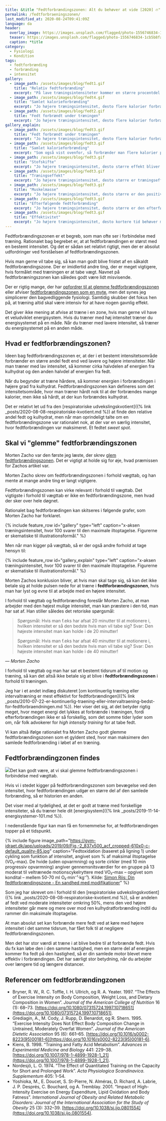```yaml
---
title: &title "Fedtforbrændingszonen: Alt du behøver at vide [2020] 🔥"
permalink: /fedtforbraeningszonen/
last_modified_at: 2020-08-24T09:41:09Z
language: da
header:
  overlay_image: https://images.unsplash.com/flagged/photo-1556746834-1cb5b8fabd54?ixlib=rb-1.2.1&ixid=eyJhcHBfaWQiOjEyMDd9&auto=format&fit=crop&w=1952&q=80
  teaser: https://images.unsplash.com/flagged/photo-1556746834-1cb5b8fabd54?ixlib=rb-1.2.1&ixid=eyJhcHBfaWQiOjEyMDd9&auto=format&fit=crop&w=400&q=80
  caption: *title
category:
  - Fysiologi
  - Kondition
tags:
  - fedtforbrænding
  - forbrænding
  - intensitet
gallery:
  - image_path: /assets/images/blog/fedt1.gif
    title: "Relativ fedtforbrænding"
    excerpt: "På lave træningsintensiteter kommer en større procentdel af de forbrændte kalorier fra fedt. På de højeste intensiteter forbrænder man stort set kun kulhydrat."
  - image_path: /assets/images/blog/fedt4.gif
    title: "Samlet kalorieforbrænding"
    excerpt: "Jo højere træningsintensitet, desto flere kalorier forbrænder man pr. minut."
  - image_path: /assets/images/blog/fedt2.gif
    title: "Fedt forbrændt under træningen"
    excerpt: "Jo højere træningsintensitet, desto flere kalorier forbrænder man pr. minutDen absolutte mængde fedt i gram forbrændt pr. minut kan man beregne ved at kombinere de to ovenstående kurver. Herved kan man se, at ved en relativ intensitet på 60-70 % forbrænder man flest gram fedt pr. træningsminut. Denne observation har givet anledning til udnævnelse af den famøse _fedtforbrændingszone_."
gallery_explain:
  - image_path: /assets/images/blog/fedt3.gif
    title: "Fedt forbrændt under træningen"
    excerpt: "Jo højere træningsintensitet, desto flere kalorier forbrænder man pr. minut. Den absolutte mængde fedt i gram forbrændt pr. minut kan man beregne ved at kombinere de to ovenstående kurver. Herved kan man se, at ved en relativ intensitet på 60-70 % forbrænder man flest gram fedt pr. træningsminut. Denne observation har givet anledning til udnævnelse af den famøse _fedtforbrændingszone_."
  - image_path: /assets/images/blog/fedt3.gif
    title: "Samlet kalorieforbrænding"
    excerpt: "Som også vist ovenfor, så forbrænder man flere kalorier pr. minut jo højere intensiteten er."
  - image_path: /assets/images/blog/fedt3.gif
    title: "Stofskifte"
    excerpt: "Jo højere træningsintensitet, desto større effekt bliver der på stofskiftet. _Efterbrændingen_ bliver højere."
  - image_path: /assets/images/blog/fedt3.gif
    title: "Træningseffekt"
    excerpt: "Jo højere træningsintensitet, desto større er træningseffekten - man kommer hurtigere i god form."
  - image_path: /assets/images/blog/fedt3.gif
    title: "Muskelmasse"
    excerpt: "Jo højere træningsintensitet, desto større er den positive effekt på muskelmassen, hvilket på sigt giver mulighed for at forbrænde mere."
  - image_path: /assets/images/blog/fedt3.gif
    title: "Efterfølgende fedtforbrænding"
    excerpt: "Jo højere træningsintensitet, desto større er den efterfølgende fedtforbrænding. Kulhydrat man spiser bliver primært brugt til at fylde depoterne op med."
  - image_path: /assets/images/blog/fedt3.gif
    title: "Effektivitet"
    excerpt: "Jo højere træningsintensitet, desto kortere tid behøver man at bruge på motion for at få resultater."
---
```


Fedtforbrændingszonen er et begreb, som man ofte ser i forbindelse med træning. Rationalet bag begrebet er, at at fedtforbrændingen er størst med en bestemt intensitet. Og det er sådan set relativt rigtigt, men der er absolut udfordringer ved forståelsen af fedtforbrændingszonen.

Hvis man gerne vil tabe sig, så kan man godt blive fristet af en såkaldt fedtforbrændingszone. Der er imidlertid andre ting, der er meget vigtigere, hvis formålet med træningen er at tabe vægt. Navnet på fedtforbræningszonen kan således godt være lidt misvisende.

Der er rigtig mange, der har [opfordrer til at glemme fedtforbrændingszonen](http://www.motion-online.dk/glem-fedtforbraendingszonen/) eller afviser [fedtforbrændingszonen som en myte](https://arndalspa.dk/glem-80er-myten-om-fedtforbraending-2/), men det synes jeg simplicerer den bagvedliggende fysiologi. Samtidig skubber det fokus hen på, at træning altid skal være intensiv for at have nogen gavnlig effekt.

Det giver ikke mening at afvise at træne i en zone, hvis man gerne vil have et veludviklet energisystem. Hvis du træner med høj intensitet træner du energisystemet på en måde. Når du træner med lavere intensitet, så træner du energisystemet på en anden måde.

## Hvad er fedtforbrændingszonen?

Ideen bag fedtforbrændingszonen er, at der i et bestemt intensitetsområde forbrænder en større andel fedt end ved lavere og højere intensiteter. Når man træner med lav intensitet, så kommer cirka halvdelen af energien fra kulhydrat og den anden halvdel af energien fra fedt.

Når du begynder at træne hårdere, så kommer energien i forbrændingen i højere grad fra kulhydrat. Fedtforbrændingszonen kan defineres som det intensitetsområde, hvor man træner hårdt nok til at der forbrændes mange kalorier, men ikke så hårdt, at der kun forbrændes kulhydrat.

Det er relativt let ud fra den [respiratoriske udvekslingskvotient]({% link _posts/2020-08-08-respiratoriske-kvotient.md %}) at finde den relative andel fedt og kulhydrat, men når man oprindeligt talte om en fedtforbrændingszone var rationalet nok, at der var en særlig intensitet, hvor fedtforbrændingen var maksimeret. Et fedtet _sweet spot_.

## Skal vi "glemme" fedtforbrændingszonen

Morten Zacho var den første jeg læste, der skrev [glem fedtforbrændingszonen](http://web.archive.org/web/20090314092028/http://www.motion-online.dk/sundhed_og_vaegt/vaegt_og_fedtprocent/glem_fedtforbraendingszonen/). Det er vigtigt at holde sig for øje, hvad præmissen for Zachos artikel var.

Morten Zacho skrev om fedtforbrændingszonen i forhold vægttab, og han mente at mange andre ting er langt vigtigere.

Fedtforbrændingszonen kan virke relevant i forhold til vægttab. Det vigtigste i forhold til vægttab er ikke en fedtforbrændingszone, men hvad der sker over hele døgnet.

Rationalet bag fedtforbrædingen kan skitseres i følgende grafer, som Morten Zacho har forklaret.

{% include feature_row id="gallery" type="left" caption="x-aksen træningsintensitet, hvor 100 svarer til den maximale iltoptagelse. Figurerne er skematiske til illustrationsformål." %}

Men når man kigger på vægttab, så er der også andre forhold at tage hensyn til:

{% include feature_row id="gallery_explain" type="left" caption="x-aksen træningsintensitet, hvor 100 svarer til den maximale iltoptagelse. Figurerne er skematiske til illustrationsformål." %}

Morten Zachos konklusion bliver, at hvis man skal tage sig, så kan det ikke betale sig at holde pulsen nede for at træne i **fedtforbrændingszonen**, hvis man har lyst og evne til at arbejde med en højere intensitet.

I forhold til vægttab og fedtforbrænding foreslår Morten Zacho, at man arbejder med den højest mulige intensitet, man kan præstere i den tid, man har sat af. Han stiller således det retoriske spørgsmål:

> Spørgsmål: Hvis man f.eks har afsat 20 minutter til at motionere i, hvilken intensitet er så den bedste hvis man vil tabe sig?
> Svar: Den højeste intensitet man kan holde i de 20 minutter!
>
> Spørgsmål: Hvis man f.eks har afsat 40 minutter til at motionere i, hvilken intensitet er så den bedste hvis man vil tabe sig?
> Svar: Den højeste intensitet man kan holde i de 40 minutter!

— <cite>Morten Zacho</cite>

I forhold til vægttab og man har sat et bestemt tidsrum af til motion og træning, så kan det altså ikke betale sig at blive i **fedtforbrændingszonen** i forhold til træningen.

Jeg har i et andet indlæg diskuteret [om kontinuerlig træning eller intervaltræning er mest effektivt for fedtforbrændingen]({% link _posts/2010-07-22-er-kontinuerlig-traening-eller-intervaltraening-bedst-for-fedtforbraendningen.md %}). Her viser det sig, at det betyder rigtig meget, hvor meget energi det lykkes at forbrænde i træningen, fordi efterforbrændingen ikke er så forskellig, som det somme tider lyder som om, når folk advokerer for _high intensity training_ for at tabe fedt.

Vi kan altså ifølge rationalet fra Morten Zacho godt glemme fedtforbrændingszonen som et gyldent sted, hvor man maksimere den samlede fedtforbrænding i løbet af en træning.

## Fedtforbrændingzonen findes

![](http://pxl.host/ke8mcbdqxowf1dzhdo.png)Det kan godt være, at vi skal glemme fedtforbrændingszonen i forbindelse med vægttab. 

Hvis vi i stedet kigger på fedtforbrændingszonen som bevægelse ved den intensitet, hvor fedtforbrændingen udgør en større del af den samlede forbrænding, så er historien en anden.

Det viser med al tydelighed, at det er godt at træne med forskellige intensiteter, så du træner hele dit [energisystem]({% link _posts/2019-11-14-energisystemer-101.md %}).

I nedenstående figur kan man få en fornemmelse for, at fedtforbrændingen topper på et tidspunkt.

{% include figure image_path="https://gym-idraet.dk/app/uploads/2019/09/Fig.-2_837x500_acf_cropped-610x0-c-default_quality-85.jpg" caption="Fedtoxidation (baseret på ligning 1) under cykling som funktion af intensitet, angivet som % af maksimal iltoptagelse (VO₂–max). De hvide (uden opvarmning) og sorte cirkler (med 10 min progressiv opvarmning) angiver gennemsnitsværdier for en gruppe på 13 moderat til veltrænede motionscykelryttere med VO₂–max – opgivet som kondital – mellem 50-70 ml O₂·min⁻¹·kg⁻¹). Kilde: [Simon Riis: Din fedtforbrændingszone - En sandhed med modifikationer](https://gym-idraet.dk/nyheder-viden/din-fedtforbraendingszone-en-sandhed-med-modifikationer/)" %}

Som jeg har skrevet om i forhold til den [respiratoriske udvekslingskvotient]({% link _posts/2020-08-08-respiratoriske-kvotient.md %}), så er andelen af fedt ved moderate intensiteter omkring 50%, mens den ved højere intensiteter går mere og mere over mod ren kulhydratforbrænding indtil du rammer din maksimale iltoptagelse.

At man absolut set kan forbrænde mere fedt ved at køre med højere intensitet i det samme tidsrum, har fået folk til at negligere fedtforbrændingszonen. 

Men det har stor værdi at træne i at blive bedre til at forbrænde fedt. Hvis du fx kan løbe den i den samme hastighed, men en større del af energien kommer fra fedt på den hastighed, så er din samlede motor blevet mere effektiv i forbrændingen. Det har særligt stor betydning, når du arbejder over længere tid og længere distancer.

## Referencer om fedtforbrændingzonen

- Bryner, R. W., R. C. Toffle, I. H. Ullrich, og R. A. Yeater. 1997. “The Effects of Exercise Intensity on Body Composition, Weight Loss, and Dietary Composition in Women”. _Journal of the American College of Nutrition_ 16 (1): 68–73. [https://doi.org/10.1080/07315724.1997.10718651](https://doi.org/10.1080/07315724.1997.10718651).
- Grediagin, A., M. Cody, J. Rupp, D. Benardot, og R. Shern. 1995. “Exercise Intensity Does Not Effect Body Composition Change in Untrained, Moderately Overfat Women”. _Journal of the American Dietetic Association_ 95 (6): 661–65. [https://doi.org/10.1016/s0002-8223(95)00181-6](https://doi.org/10.1016/s0002-8223(95)00181-6).
- Kiens, B. 1998. “Training and Fatty Acid Metabolism”. _Advances in Experimental Medicine and Biology_ 441: 229–38. [https://doi.org/10.1007/978-1-4899-1928-1_21](https://doi.org/10.1007/978-1-4899-1928-1_21).
- Nordesjö, L. O. 1974. “The Effect of Quantitated Training on the Capacity for Short and Prolonged Work”. _Acta Physiologica Scandinavica. Supplementum_ 405: 1–54.
- Yoshioka, M., E. Doucet, S. St-Pierre, N. Alméras, D. Richard, A. Labrie, J. P. Després, C. Bouchard, og A. Tremblay. 2001. “Impact of High-Intensity Exercise on Energy Expenditure, Lipid Oxidation and Body Fatness”. _International Journal of Obesity and Related Metabolic Disorders: Journal of the International Association for the Study of Obesity_ 25 (3): 332–39. [https://doi.org/10.1038/sj.ijo.0801554](https://doi.org/10.1038/sj.ijo.0801554).
